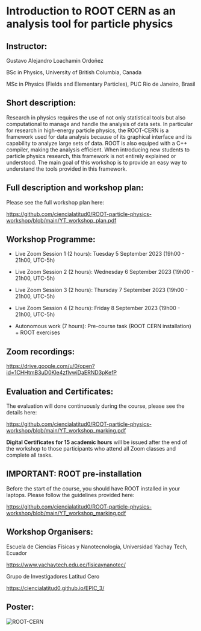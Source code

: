 # Introduction to ROOT CERN as an analysis tool for particle physics

## Instructor:

Gustavo Alejandro Loachamin Ordoñez

BSc in Physics, University of British Columbia, Canada

MSc in Physics (Fields and Elementary Particles), PUC Rio de Janeiro, Brasil

## Short description:

Research in physics requires the use of not only statistical tools but also computational to manage and handle the analysis of data sets. In particular for research in high-energy particle physics, the ROOT-CERN is a framework used for data analysis because of its graphical interface and its capability to analyze large sets of data. ROOT is also equiped with a C++ compiler, making the analysis efficient.
When introducing new students to particle physics research, this framework is not entirely explained or understood. The main goal of this workshop is to provide an easy way to understand the tools provided in this framework.


## Full description and workshop plan:

Please see the full workshop plan here:

https://github.com/ciencialatitud0/ROOT-particle-physics-workshop/blob/main/YT_workshop_plan.pdf

## Workshop Programme:

- Live Zoom Session 1 (2 hours): Tuesday 5 September 2023 (19h00 - 21h00, UTC-5h)
  
- Live Zoom Session 2 (2 hours): Wednesday 6 September 2023 (19h00 - 21h00, UTC-5h)
  
- Live Zoom Session 3 (2 hours): Thursday 7 September 2023 (19h00 - 21h00, UTC-5h)
  
- Live Zoom Session 4 (2 hours): Friday 8 September 2023 (19h00 - 21h00, UTC-5h)

- Autonomous work (7 hours): Pre-course task (ROOT CERN installation) + ROOT exercises

## Zoom recordings:

https://drive.google.com/u/0/open?id=1CHHtmB3uD0Kle4zflvwiDaERND3pKefP


## Evaluation and Certificates:

The evaluation will done continuously during the course, please see the details here:

https://github.com/ciencialatitud0/ROOT-particle-physics-workshop/blob/main/YT_workshop_marking.pdf

**Digital Certificates for 15 academic hours** will be issued after the end of the workshop to those participants who attend all Zoom classes and complete all tasks.


## IMPORTANT: ROOT pre-installation 

Before the start of the course, you should have ROOT installed in your laptops. Please follow the guidelines provided here:

https://github.com/ciencialatitud0/ROOT-particle-physics-workshop/blob/main/YT_workshop_marking.pdf


## Workshop Organisers:

Escuela de Ciencias Físicas y Nanotecnología, Universidad Yachay Tech, Ecuador

https://www.yachaytech.edu.ec/fisicaynanotec/

Grupo de Investigadores Latitud Cero

https://ciencialatitud0.github.io/EPIC_3/

## Poster:

![ROOT-CERN](https://github.com/ciencialatitud0/ROOT-particle-physics-workshop/assets/30240951/a39243a7-65fb-4364-a732-f78ad38cbcca)

